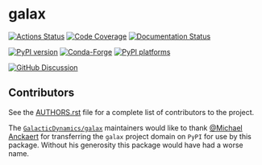 # galax

[![Actions Status][actions-badge]][actions-link]
[![Code Coverage][codecov-badge]][codecov-link]
[![Documentation Status][rtd-badge]][rtd-link]

[![PyPI version][pypi-version]][pypi-link]
[![Conda-Forge][conda-badge]][conda-link]
[![PyPI platforms][pypi-platforms]][pypi-link]

[![GitHub Discussion][github-discussions-badge]][github-discussions-link]

## Contributors

See the
[AUTHORS.rst](https://github.com/GalacticDynamics/galax/blob/main/AUTHORS.rst)
file for a complete list of contributors to the project.

The [`GalacticDynamics/galax`](https://github.com/GalacticDynamics/galax)
maintainers would like to thank
[@Michael Anckaert](https://github.com/MichaelAnckaert) for transferring the
`galax` project domain on `PyPI` for use by this package. Without his generosity
this package would have had a worse name.

<!-- SPHINX-START -->

<!-- prettier-ignore-start -->
[actions-badge]:            https://github.com/GalacticDynamics/galax/workflows/CI/badge.svg
[actions-link]:             https://github.com/GalacticDynamics/galax/actions
[codecov-badge]:            https://codecov.io/gh/GalacticDynamics/galax/graph/badge.svg?token=PC553LZFFJ
[codecov-link]:             https://codecov.io/gh/GalacticDynamics/galax
[conda-badge]:              https://img.shields.io/conda/vn/conda-forge/galax
[conda-link]:               https://github.com/conda-forge/galax-feedstock
[github-discussions-badge]: https://img.shields.io/static/v1?label=Discussions&message=Ask&color=blue&logo=github
[github-discussions-link]:  https://github.com/GalacticDynamics/galax/discussions
[pypi-link]:                https://pypi.org/project/galax/
[pypi-platforms]:           https://img.shields.io/pypi/pyversions/galax
[pypi-version]:             https://img.shields.io/pypi/v/galax
[rtd-badge]:                https://readthedocs.org/projects/galax/badge/?version=latest
[rtd-link]:                 https://galax.readthedocs.io/en/latest/?badge=latest

<!-- prettier-ignore-end -->
